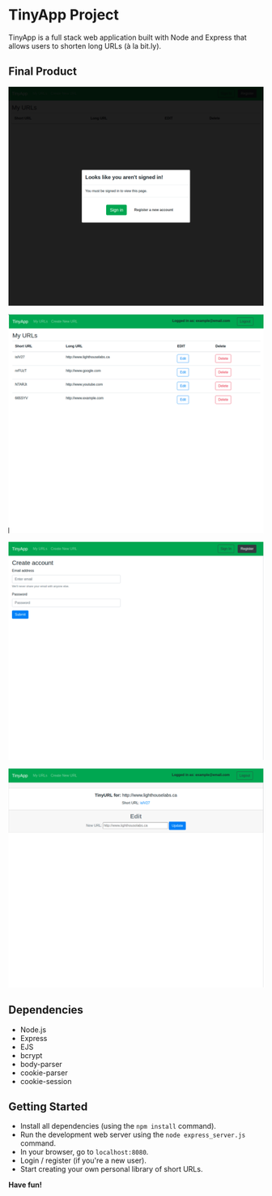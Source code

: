 # TinyApp Project

TinyApp is a full stack web application built with Node and Express that allows users to shorten long URLs (à la bit.ly).


## Final Product

!["Main page when user is not logged in"](https://raw.githubusercontent.com/tungtung233/tinyapp/master/docs/urls-page-no-user.png)

!["Main page with an active user, displaying list of created links"](https://raw.githubusercontent.com/tungtung233/tinyapp/master/docs/urls-page-user.png)

!["Registration page"](https://raw.githubusercontent.com/tungtung233/tinyapp/master/docs/registration-page.png)

!["Edit or visit your short URL"](https://raw.githubusercontent.com/tungtung233/tinyapp/master/docs/url-display-page.png)

## Dependencies

- Node.js
- Express
- EJS
- bcrypt
- body-parser
- cookie-parser
- cookie-session

## Getting Started

- Install all dependencies (using the `npm install` command).
- Run the development web server using the `node express_server.js` command.
- In your browser, go to `localhost:8080`.
- Login / register (if you're a new user).
- Start creating your own personal library of short URLs.



**Have fun!**